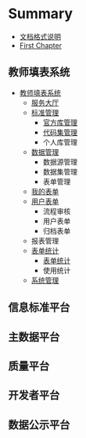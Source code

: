 # Summary

* [文档格式说明](README.md)
* [First Chapter](chapter1.md)

## 教师填表系统

* [教师填表系统](jiao-shi-tian-biao-xi-tong/jiao-shi-tian-biao-xi-tong.md)
  * [服务大厅](jiao-shi-tian-biao-xi-tong/jiao-shi-tian-biao-xi-tong/fu-wu-da-ting.md)
  * [标准管理](jiao-shi-tian-biao-xi-tong/jiao-shi-tian-biao-xi-tong/biao-zhun-guan-li.md)
    * [官方库管理](jiao-shi-tian-biao-xi-tong/jiao-shi-tian-biao-xi-tong/biao-zhun-guan-li/guan-fang-ku-guan-li.md)
    * [代码集管理](jiao-shi-tian-biao-xi-tong/jiao-shi-tian-biao-xi-tong/biao-zhun-guan-li/dai-ma-ji-guan-li.md)
    * 个人库管理
  * [数据管理](jiao-shi-tian-biao-xi-tong/jiao-shi-tian-biao-xi-tong/shu-ju-guan-li.md)
    * 数据源管理
    * 数据集管理
    * 表单管理
  * [我的表单](jiao-shi-tian-biao-xi-tong/jiao-shi-tian-biao-xi-tong/wo-de-biao-dan.md)
  * [用户表单](jiao-shi-tian-biao-xi-tong/jiao-shi-tian-biao-xi-tong/yong-hu-biao-dan.md)
    * 流程审核
    * 用户表单
    * 归档表单
  * 报表管理
  * [表单统计](jiao-shi-tian-biao-xi-tong/jiao-shi-tian-biao-xi-tong/biao-dan-tong-ji.md)
    * [表单统计](jiao-shi-tian-biao-xi-tong/jiao-shi-tian-biao-xi-tong/biao-dan-tong-ji/biao-dan-tong-ji.md)
    * 使用统计
  * [系统管理](jiao-shi-tian-biao-xi-tong/jiao-shi-tian-biao-xi-tong/xi-tong-guan-li.md)

## 信息标准平台

## 主数据平台

## 质量平台

## 开发者平台

## 数据公示平台

